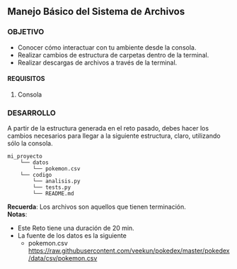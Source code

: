 ## Manejo Básico del Sistema de Archivos

### OBJETIVO 
 - Conocer cómo interactuar con tu ambiente desde la consola.
 - Realizar cambios de estructura de carpetas dentro de la terminal.
 - Realizar descargas de archivos a través de la terminal.

#### REQUISITOS 
1. Consola

### DESARROLLO 
A partir de la estructura generada en el reto pasado, debes hacer los cambios necesarios para llegar a la siguiente estructura, claro, utilizando sólo la consola.
```
mi_proyecto
    └── datos
    	└── pokemon.csv
    └── codigo
        └── analisis.py
        └── tests.py
        └── README.md

```
**Recuerda**: Los archivos son aquellos que tienen terminación.  
**Notas**: 
* Este Reto tiene una duración de 20 min.
* La fuente de los datos es la siguiente
    * pokemon.csv https://raw.githubusercontent.com/veekun/pokedex/master/pokedex/data/csv/pokemon.csv
